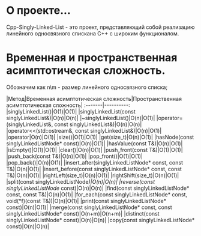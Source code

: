 # О проекте...
Cpp-Singly-Linked-List - это проект, представляющий собой реализацию линейного односвязного спискана C++ с широким функционалом.

# Временная и пространственная асимптотическая сложность.
Обозначим как 
n\m - размер линейного односвязного списка;

|Метод|Временная асимптотическая сложность|Пространственная асимптотическая сложность|
:-------|----------:
|singlyLinkedList()|O(1)|O(1)|
|singlyLinkedList(const singlyLinkedList<T>&)|O(n)|O(n)|
|~singlyLinkedList()|O(n)|O(1)|
|operator=(singlyLinkedList<T>&, const singlyLinkedList<T>&)|O(n)|O(n)|
|operator<<(std::ostream&, const singlyLinkedList<T>&)|O(n)|O(1)|
|operator[](size_t)|O(n)|O(1)|
|size()|O(1)|O(1)|
|get(size_t)|O(n)|O(1)|
|hasNode(const singlyLinkedListNode<T>* const)|O(n)|O(1)|
|hasValue(const T&)|O(n)|O(1)|
|isEmpty()|O(1)|O(1)|
|clear()|O(n)|O(1)|
|push_front(const T&)|O(1)|O(1)|
|push_back(const T&)|O(n)|O(1)|
|pop_front()|O(1)|O(1)|
|pop_back()|O(n)|O(1)|
|insert_after(singlyLinkedListNode<T>* const, const T&)|O(n)|O(1)|
|insert_before(const singlyLinkedListNode<T>* const, const T&)|O(n)|O(1)|
|rightLeft(size_t)|O(n)|O(1)|
|rightShift(size_t)|O(n)|O(1)|
|split(const singlyLinkedListNode<T>*)|O(n)|O(n)|
|reverse(const singlyLinkedListNode<T>* const)|O(n)|O(n)|
|find(const singlyLinkedListNode<T>* const, const T&)|O(n)|O(1)|
|for_each(const singlyLinkedListNode<T>* const, void(\*f)(const T&))|O(n)|O(1)|
|print(const singlyLinkedListNode<T>* const)|O(n)|O(1)|
|merge(const singlyLinkedListNode<T>* const, const singlyLinkedListNode<T>* const)|O(n+m)|O(n+m)|
|distinct(const singlyLinkedListNode<T>* const)|O(n)|O(n)|
|copy(const singlyLinkedListNode<T>* const)|O(n)|O(n)|


